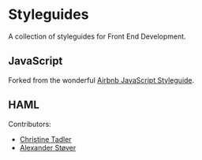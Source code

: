 # Styleguides

A collection of styleguides for Front End Development.

## JavaScript
Forked from the wonderful [Airbnb JavaScript Styleguide](https://github.com/airbnb/javascript).

## HAML
Contributors:
* [Christine Tadler](https://github.com/tadler)
* [Alexander Støver](http://binaerpilot.no)
